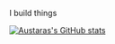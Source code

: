 I build things

[![Austaras's GitHub stats](https://github-readme-stats.vercel.app/api?username=austaras&theme=tokyonight)](https://github.com/anuraghazra/github-readme-stats)
